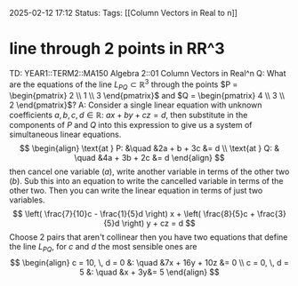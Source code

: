 2025-02-12 17:12
Status: 
Tags: [[Column Vectors in Real to n]]
# line through 2 points in RR^3 

TD: YEAR1::TERM2::MA150 Algebra 2::01 Column Vectors in Real^n 
Q: What are the equations of the line $L_{PQ} \subset \mathbb{R}^3$ through the points $P = \begin{pmatrix} 2 \\ 1 \\ 3 \end{pmatrix}$ and $Q = \begin{pmatrix} 4 \\ 3 \\ 2 \end{pmatrix}$?
A: Consider a single linear equation with unknown coefficients $a, b, c, d \in \mathbb{R}$: $ax + by + cz = d$, then substitute in the components of $P$ and $Q$ into this expression to give us a system of simultaneous linear equations.
$$
\begin{align}
\text{at } P:  &\quad &2a + b + 3c &= d \\
\text{at } Q: & \quad &4a + 3b + 2c &= d
\end{align}
$$
then cancel one variable $(a)$, write another variable in terms of the other two $(b)$. Sub this into an equation to write the cancelled variable in terms of the other two.
Then you can write the linear equation in terms of just two variables.$$
\left( \frac{7}{10}c - \frac{1}{5}d \right) x + \left( \frac{8}{5}c + \frac{3}{5}d \right) y + cz = d
$$
Choose 2 pairs that aren't collinear then you have two equations that define the line $L_{PQ}$, for $c$ and $d$ the most sensible ones are $$
\begin{align}
c = 10, \, d = 0 &: \quad &7x + 16y + 10z &= 0 \\
c = 0, \, d = 5 &: \quad &x + 3y&= 5
\end{align}
$$
<!--ID: 1739381231572-->

